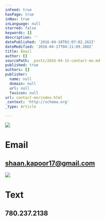 ```yaml
---
inFeed: true
hasPage: true
inNav: true
inLanguage: null
starred: false
keywords: []
description: ''
datePublished: '2016-04-18T01:07:02.262Z'
dateModified: '2016-04-17T04:11:09.388Z'
title: Email
author: []
sourcePath: _posts/2016-04-15-contact-me.md
published: true
authors: []
publisher:
  name: null
  domain: null
  url: null
  favicon: null
url: contact-me/index.html
_context: 'http://schema.org'
_type: Article

---
```

![](https://s3-us-west-2.amazonaws.com/the-grid-img/p/4a1df7af36422460c349e892b3513fadfac250d7.jpg)

# Email

## shaan.kapoor17@gmail.com
![](https://s3-us-west-2.amazonaws.com/the-grid-img/p/cadc43e7e8211a0982607e1180e9b646b33bda0d.jpg)

# Text

## 780.237.2138

##